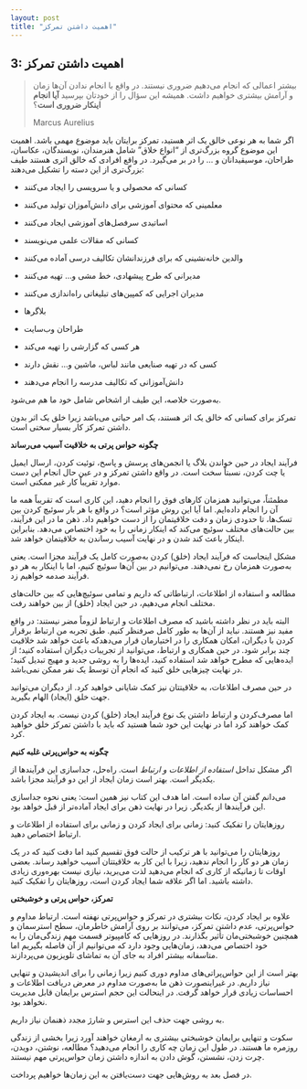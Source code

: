 ```yaml
---
layout: post
title: "اهمیت داشتن تمرکز"
---
```

3: اهمیت داشتن تمرکز
--------------------

> بیشتر اعمالی که انجام می‌دهیم ضروری نیستند. در واقع با انجام ندادن
> آن‌ها زمان و آرامش بیشتری خواهیم داشت. همیشه این سؤال را از خودتان
> بپرسید **آیا انجام اینکار ضروری است**؟
>
> Marcus Aurelius

اگر شما به هر نوعی خالق یک اثر هستید، تمرکز برایتان باید موضوع مهمی
باشد. اهمیت این موضوع گروه بزرگ‌تری از “انواع خلاق” شامل هنرمندان،
نویسندگان، عکاسان، طراحان، موسیقیدانان و ... را در بر می‌گیرد. در واقع
افرادی که خالق اثری هستند طیف بزرگ‌تری از این دسته را تشکیل می‌دهند:

-   کسانی که محصولی و یا سرویسی را ایجاد می‌کنند

-   معلمینی که محتوای آموزشی برای دانش‌آموزان تولید می‌کنند

-   اساتیدی سرفصل‌های آموزشی ایجاد می‌کنند

-   کسانی که مقالات علمی می‌نویسند

-   والدین خانه‌نشینی که برای فرزندانشان تکالیف درسی آماده می‌کنند

-   مدیرانی که طرح پیشهادی، خط مشی و... تهیه می‌کنند

-   مدیران اجرایی که کمپین‌های تبلیغاتی راه‌اندازی می‌کنند

-   بلاگرها

-   طراحان وب‌سایت

-   هر کسی که گزارشی را تهیه می‌کند

-   کسی که در تهیه صنایعی مانند لباس، ماشین و... نقش دارند

-   دانش‌آموزانی که تکالیف مدرسه را انجام می‌دهند

به‌صورت خلاصه، این طیف از اشخاص شامل خود ما هم می‌شود.

تمرکز برای کسانی که خالق یک اثر هستند، یک امر حیاتی می‌باشد زیرا خلق یک
اثر بدون داشتن تمرکز کار بسیار سختی است.

**چگونه حواس پرتی به خلاقیت آسیب می‌رساند**

فرآیند ایجاد در حین خواندن بلاگ یا انجمن‌های پرسش و پاسخ، توئیت کردن،
ارسال ایمیل یا چت کردن، نسبتاً سخت است. در واقع داشتن تمرکز و در عین حال
انجام این دست موارد تقریباً کار غیر ممکنی است.

مطمئناً، می‌توانید همزمان کارهای فوق را انجام دهید، این کاری است که
تقریباً همه ما آن را انجام داده‌ایم. اما آیا این روش مؤثر است؟ در واقع
با هر بار سوئیچ کردن بین تسک‌ها، تا حدودی زمان و دقت خلاقیتمان را از دست
خواهیم داد. ذهن ما در این فرآیند، بین حالت‌های مختلف سوئیچ می‌کند که
اینکار زمانی را به خود اختصاص می‌دهد. بنابراین اینکار باعث کند شدن و در
نهایت آسیب رساندن به خلاقیتمان خواهد شد.

مشکل اینجاست که فرآیند ایجاد (خلق) کردن به‌صورت کامل یک فرآیند مجزا است.
یعنی به‌صورت همزمان رخ نمی‌دهند. می‌توانیم در بین آن‌ها سوئیچ کنیم، اما
با اینکار به هر دو فرآیند صدمه خواهیم زد.

مطالعه و استفاده از اطلاعات، ارتباطاتی که داریم و تمامی سوئیچ‌هایی که
بین حالت‌های مختلف انجام می‌دهیم، در حین ایجاد (خلق) از بین خواهند رفت.

البته باید در نظر داشته باشید که مصرف اطلاعات و ارتباط لزوماً مضر
نیستند: در واقع مفید نیز هستند. نباید از آن‌ها به طور کامل صرفنظر کنیم.
طبق تجربه من ارتباط برقرار کردن با دیگران، امکان همکاری را در اختیارمان
قرار می‌دهدکه باعث خواهد شد خلاقیت چند برابر شود. در حین همکاری و
ارتباط، می‌توانید از تجریبات دیگران استفاده کنید؛ از ایده‌هایی که مطرح
خواهد شد استفاده کنید، ایده‌ها را به روشی جدید و مهیج تبدیل کنید؛ در
نهایت چیزهایی خلق کنید که انجام آن توسط یک نفر ممکن نمی‌باشد.

در حین مصرف اطلاعات، به خلاقیتتان نیز کمک شایانی خواهید کرد. از دیگران
می‌توانید جهت خلق (ایجاد) الهام بگیرید.

اما مصرف‌کردن و ارتباط داشتن یک نوع فرآیند ایجاد (خلق) کردن نیست. به
ایجاد کردن کمک خواهند کرد اما در نهایت این خود شما هستید که باید با
داشتن تمرکز خلق خواهید کرد.

**چگونه به حواس‌پرتی غلبه کنیم**

اگر مشکل تداخل *استفاده از اطلاعات و ارتباط* است. راه‌حل، جداسازی این
فرآیندها از یکدیگر است. بهتر است زمان ایجاد از این دو فرآیند مجزا باشد.

می‌دانم گفتن آن ساده است. اما هدف این کتاب نیز همین است: یعنی نحوه
جداسازی این فرآیندها از یکدیگر. زیرا در نهایت ذهن برای ایجاد آماده‌تر از
قبل خواهد بود.

روزهایتان را تفکیک کنید: زمانی برای ایجاد کردن و زمانی برای استفاده از
اطلاعات و ارتباط اختصاص دهید.

روزهایتان را می‌توانید با هر ترکیب از حالت فوق تقسیم کنید اما دقت کنید
که در یک زمان هر دو کار را انجام ندهید، زیرا با این کار به خلاقیتتان
آسیب خواهید رساند. بعضی اوقات تا زمانیکه از کاری که انجام می‌دهید لذت
می‌برید، نیازی نیست بهره‌وری زیادی داشته باشید. اما اگر علاقه شما ایجاد
کردن است، روزهایتان را تفکیک کنید.

**تمرکز، حواس پرتی و خوشبختی**

علاوه بر ایجاد کردن، نکات بیشتری در تمرکز و حواس‌پرتی نهفته است. ارتباط
مداوم و حواس‌پرتی، عدم داشتن تمرکز، می‌توانند بر روی آرامش خاطرمان، سطح
استرسمان و همچنین خوشبختی‌مان تأثیر بگذارند. در روزهایی که کامپیوتر قسمت
مهم زندگی‌مان را به خود اختصاص می‌دهد، زمان‌هایی وجود دارد که می‌توانیم
از آن فاصله بگیریم اما متاسفانه بیشتر افراد به جای آن به تماشای تلویزیون
می‌پردازند.

بهتر است از این حواس‌پراتی‌های مداوم دوری کنیم زیرا زمانی را برای
اندیشیدن و تنهایی نیاز داریم. در غیراینصورت ذهن ما به‌صورت مداوم در معرض
دریافت اطلاعات و احساسات زیادی قرار خواهد گرفت. در اینحالت این حجم استرس
برایمان قابل مدیریت نخواهد بود.

به روشی جهت حذف این استرس و شارژ مجدد ذهنمان نیاز داریم.

سکوت و تنهایی برایمان خوشبختی بیشتری به ارمغان خواهند آورد زیرا بخشی از
زندگی روزمره ما هستند. در طول این زمان چه کاری را انجام می‌دهید؟ مطالعه،
نوشتن، دویدن، چرت زدن، نشستن، گوش دادن به اندازه داشتن زمان حواس‌پرتی
مهم نیستند.

در فصل بعد به روش‌هایی جهت دست‌یافتن به این زمان‌ها خواهیم پرداخت.
